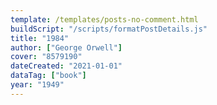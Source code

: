 ```yaml
---
template: /templates/posts-no-comment.html
buildScript: "/scripts/formatPostDetails.js"
title: "1984"
author: ["George Orwell"]
cover: "8579190"
dateCreated: "2021-01-01"
dataTag: ["book"]
year: "1949"
---
```

